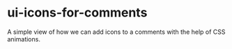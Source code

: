 # ui-icons-for-comments
A simple view of how we can add icons to a comments with the help of CSS animations.
